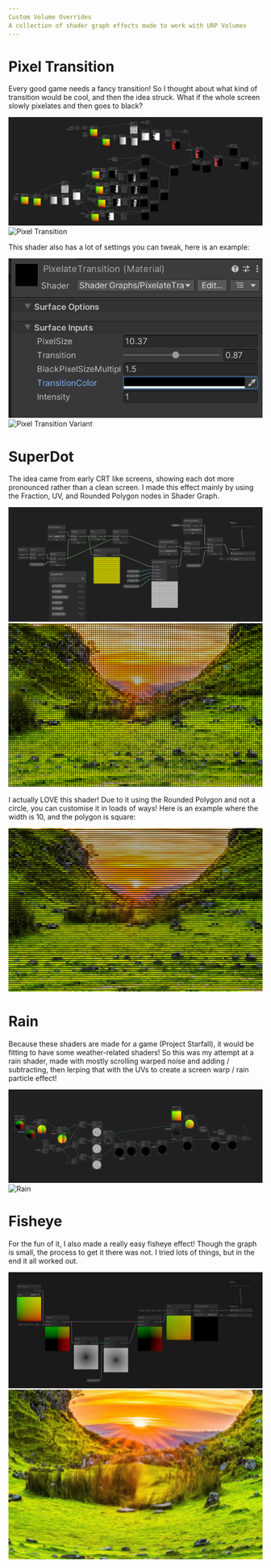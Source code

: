 ```yaml
---
Custom Volume Overrides
A collection of shader graph effects made to work with URP Volumes
---
```


# Pixel Transition

Every good game needs a fancy transition! So I thought about what kind of transition would be cool, and then the idea struck. What if the whole screen slowly pixelates and then goes to black?

![Pixel Transition Graph](./assets/images/projects/custom-volume-overrides/pixel-transition-graph.png)  
![Pixel Transition](./assets/images/projects/custom-volume-overrides/pixel-transition.gif)

This shader also has a lot of settings you can tweak, here is an example:

![Pixel Transition Inspector](./assets/images/projects/custom-volume-overrides/pixel-transition-inspector.png)  
![Pixel Transition Variant](./assets/images/projects/custom-volume-overrides/pixel-transition-2.gif)

# SuperDot

The idea came from early CRT like screens, showing each dot more pronounced rather than a clean screen. I made this effect mainly by using the Fraction, UV, and Rounded Polygon nodes in Shader Graph.

![SuperDot Graph](./assets/images/projects/custom-volume-overrides/super-dot-graph.png)  
![SuperDot](./assets/images/projects/custom-volume-overrides/super-dot.png)

I actually LOVE this shader! Due to it using the Rounded Polygon and not a circle, you can customise it in loads of ways! Here is an example where the width is 10, and the polygon is square:

![SuperDot Variant](./assets/images/projects/custom-volume-overrides/super-dot-2.png)

# Rain

Because these shaders are made for a game (Project Starfall), it would be fitting to have some weather-related shaders! So this was my attempt at a rain shader, made with mostly scrolling warped noise and adding / subtracting, then lerping that with the UVs to create a screen warp / rain particle effect!

![Rain Graph](./assets/images/projects/custom-volume-overrides/rain-graph.png)  
![Rain](./assets/images/projects/custom-volume-overrides/rain.gif)

# Fisheye

For the fun of it, I also made a really easy fisheye effect! Though the graph is small, the process to get it there was not. I tried lots of things, but in the end it all worked out.

![Fisheye Graph](./assets/images/projects/custom-volume-overrides/fisheye-graph.png)  
![Fisheye](./assets/images/projects/custom-volume-overrides/fisheye.png)
